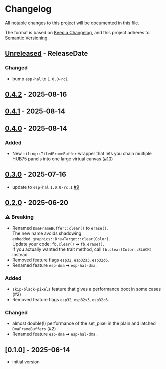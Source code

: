 # Changelog

All notable changes to this project will be documented in this file.

The format is based on [Keep a Changelog](https://keepachangelog.com/en/1.0.0/),
and this project adheres to [Semantic Versioning](https://semver.org/spec/v2.0.0.html).

<!-- next-header -->

## [Unreleased] - ReleaseDate

### Changed

* bump `esp-hal` to `1.0.0-rc1`

## [0.4.2] - 2025-08-16

## [0.4.1] - 2025-08-14

## [0.4.0] - 2025-08-14

### Added

* New `tiling::TiledFrameBuffer` wrapper that lets you chain multiple HUB75
  panels into one large virtual canvas ([#10](https://github.com/liebman/hub75-framebuffer/pull/10))

## [0.3.0] - 2025-07-16

* update to `esp-hal` `1.0.0-rc.1` [#9](https://github.com/liebman/hub75-framebuffer/pull/9)

## [0.2.0] - 2025-06-20

### ⚠️ Breaking

* Renamed `DmaFrameBuffer::clear()` to `erase()`.  
  The new name avoids shadowing `embedded_graphics::DrawTarget::clear(Color)`.  
  Update your code: `fb.clear()` ➜ `fb.erase()`.  
  If you actually wanted the trait method, call `fb.clear(Color::BLACK)` instead.
* Removed feature flags `esp32`, `esp32s3`, `esp32c6`.
* Renamed feature `esp-dma` ➜ `esp-hal-dma`.

### Added

* `skip-black-pixels` feature that gives a performance boot in some cases (#2)
* Removed feature flags `esp32`, `esp32s3`, `esp32c6`.

### Changed

* almost double(!) performance of the set_pixel in the plain and latched
  `DmaFrameBuffers` (#2)
* Renamed feature `esp-dma` ➜ `esp-hal-dma`.

## [0.1.0] - 2025-06-14

* initial version

<!-- next-url -->
[Unreleased]: https://github.com/liebman/hub75-framebuffer/compare/v0.4.2...HEAD
[0.4.2]: https://github.com/liebman/hub75-framebuffer/compare/v0.4.1...v0.4.2
[0.4.1]: https://github.com/liebman/hub75-framebuffer/compare/v0.4.0...v0.4.1
[0.4.0]: https://github.com/liebman/hub75-framebuffer/compare/v0.3.0...v0.4.0
[0.3.0]: https://github.com/liebman/hub75-framebuffer/compare/v0.2.0...v0.3.0
[0.2.0]: https://github.com/liebman/hub75-framebuffer/compare/v0.1.0...v0.2.0
